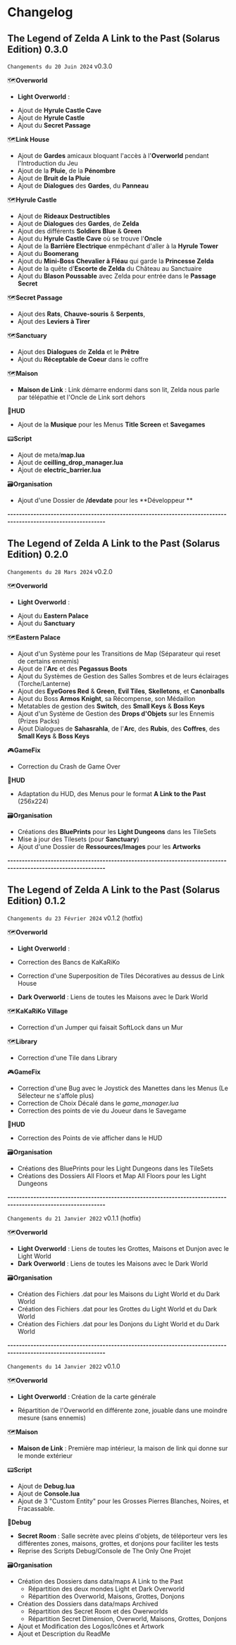 # Changelog

## The Legend of Zelda A Link to the Past (Solarus Edition) 0.3.0

`Changements du 20 Juin 2024` v0.3.0

🗺**Overworld**
- __Light Overworld__ : 
* Ajout de **Hyrule Castle Cave**
* Ajout de **Hyrule Castle**
* Ajout du **Secret Passage**

🗺**Link House**
- Ajout de **Gardes** amicaux bloquant l'accès à l'**Overworld** pendant l'Introduction du Jeu
- Ajout de la **Pluie**, de la **Pénombre**
- Ajout de **Bruit de la Pluie**
- Ajout de **Dialogues** des **Gardes**, du **Panneau**

🗺**Hyrule Castle**
- Ajout de **Rideaux Destructibles**
- Ajout de **Dialogues** des **Gardes**, de **Zelda**
- Ajout des différents **Soldiers Blue** & **Green**
- Ajout du **Hyrule Castle Cave** où se trouve l'**Oncle**
- Ajout de la **Barrière Electrique** enmpêchant d'aller à la **Hyrule Tower**
- Ajout du **Boomerang**
- Ajout du **Mini-Boss** **Chevalier à Fléau** qui garde la **Princesse Zelda**
- Ajout de la quête d'**Escorte de Zelda** du Château au Sanctuaire
- Ajout du **Blason Poussable** avec Zelda pour entrée dans le **Passage Secret**

🗺**Secret Passage**
- Ajout des **Rats**, **Chauve-souris** & **Serpents**,
- Ajout des **Leviers à Tirer**

🗺**Sanctuary**
- Ajout des **Dialogues** de **Zelda** et le **Prêtre**
- Ajout du **Réceptable de Coeur** dans le coffre

🗺**Maison**
- __Maison de Link__ : Link démarre endormi dans son lit, Zelda nous parle par télépathie et l'Oncle de Link sort dehors

📱**HUD**
- Ajout de la **Musique** pour les Menus **Title Screen** et **Savegames** 

📟**Script**
- Ajout de meta/__map.lua__
- Ajout de __ceilling_drop_manager.lua__
- Ajout de __electric_barrier.lua__

🗃**Organisation**
- Ajout d'une Dossier de **/devdate** pour les **Développeur **

__--------------------------------------------------------------------------------------------------------------__

## The Legend of Zelda A Link to the Past (Solarus Edition) 0.2.0

`Changements du 28 Mars 2024` v0.2.0  

🗺**Overworld**
- __Light Overworld__ : 
* Ajout du **Eastern Palace**
* Ajout du **Sanctuary**

🗺**Eastern Palace**
- Ajout d'un Système pour les Transitions de Map (Séparateur qui reset de certains ennemis)
- Ajout de l'**Arc** et des **Pegassus Boots**
- Ajout du Systèmes de Gestion des Salles Sombres et de leurs éclairages (Torche/Lanterne)
- Ajout des **EyeGores Red** & **Green**, **Evil Tiles**, **Skelletons**, et **Canonballs**
- Ajout du Boss **Armos Knight**, sa Récompense, son Médaillon
- Metatables de gestion des **Switch**, des **Small Keys** & **Boss Keys**
- Ajout d'un Système de Gestion des **Drops d'Objets** sur les Ennemis (Prizes Packs)
- Ajout Dialogues de **Sahasrahla**, de l'**Arc**, des **Rubis**, des **Coffres**, des **Small Keys** & **Boss Keys** 

🎮**GameFix**
- Correction du Crash de Game Over

📱**HUD**
- Adaptation du HUD, des Menus pour le format **A Link to the Past** (256x224)

🗃**Organisation**
- Créations des **BluePrints** pour les **Light Dungeons** dans les TileSets
- Mise à jour des Tilesets (pour **Sanctuary**)
- Ajout d'une Dossier de **Ressources/Images** pour les **Artworks**

__--------------------------------------------------------------------------------------------------------------__

## The Legend of Zelda A Link to the Past (Solarus Edition) 0.1.2

`Changements du 23 Février 2024` v0.1.2 (hotfix)

🗺**Overworld**
- __Light Overworld__ : 
- Correction des Bancs de KaKaRiKo
- Correction d'une Superposition de Tiles Décoratives au dessus de Link House

- __Dark Overworld__ : Liens de toutes les Maisons avec le Dark World

🗺**KaKaRiKo Village**
- Correction d'un Jumper qui faisait SoftLock dans un Mur

🗺**Library**
- Correction d'une Tile dans Library

🎮**GameFix**
- Correction d'une Bug avec le Joystick des Manettes dans les Menus (Le Sélecteur ne s'affole plus)
- Correction de Choix Décalé dans le *game_manager.lua*
- Correction des points de vie du Joueur dans le Savegame

📱**HUD**
- Correction des Points de vie afficher dans le HUD

🗃**Organisation**
- Créations des BluePrints pour les Light Dungeons dans les TileSets
- Créations des Dossiers All Floors et Map All Floors pour les Light Dungeons

__--------------------------------------------------------------------------------------------------------------__

`Changements du 21 Janvier 2022` v0.1.1 (hotfix)

🗺**Overworld**
- __Light Overworld__ : Liens de toutes les Grottes, Maisons et Dunjon avec le Light World
- __Dark Overworld__ : Liens de toutes les Maisons avec le Dark World

🗃**Organisation**
- Création des Fichiers .dat pour les Maisons du Light World et du Dark World
- Création des Fichiers .dat pour les Grottes du Light World et du Dark World
- Création des Fichiers .dat pour les Donjons du Light World et du Dark World

__--------------------------------------------------------------------------------------------------------------__

`Changements du 14 Janvier 2022` v0.1.0  

🗺**Overworld**
- __Light Overworld__ : Création de la carte générale 
* Répartition de l'Overworld en différente zone, jouable dans une moindre mesure (sans ennemis)

🗺**Maison**
- __Maison de Link__ : Première map intérieur, la maison de link qui donne sur le monde extérieur

📟**Script**
- Ajout de __Debug.lua__
- Ajout de __Console.lua__
- Ajout de 3 "Custom Entity" pour les Grosses Pierres Blanches, Noires, et Fracassable.

🧠**Debug**
- __Secret Room__ : Salle secrète avec pleins d'objets, de téléporteur vers les différentes zones, maisons, grottes, et donjons pour faciliter les tests 
- Reprise des Scripts Debug/Console de The Only One Projet

🗃**Organisation**
- Création des Dossiers dans data/maps A Link to the Past
    * Répartition des deux mondes Light et Dark Overworld
    * Répartition des Overworld, Maisons, Grottes, Donjons
- Création des Dossiers dans data/maps Archived
    * Répartition des Secret Room et des Owerworlds
    * Répartition Secret Dimension, Overworld, Maisons, Grottes, Donjons
- Ajout et Modification des Logos/Icônes et Artwork
- Ajout et Description du ReadMe
